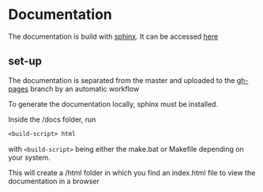 # Documentation

The documentation is build with [sphinx](https://www.sphinx-doc.org/en/master/). It can be accessed [here](https://m-tosch.github.io/regex_fun/)

## set-up

The documentation is separated from the master and uploaded to the [gh-pages](https://github.com/m-tosch/regex_fun/tree/gh-pages) branch by an automatic workflow

To generate the documentation locally, sphinx must be installed.

Inside the /docs folder, run

```cmd
<build-script> html
```

with `<build-script>` being either the make.bat or Makefile depending on your system.

This will create a /html folder in which you find an index.html file to view the documentation in a browser